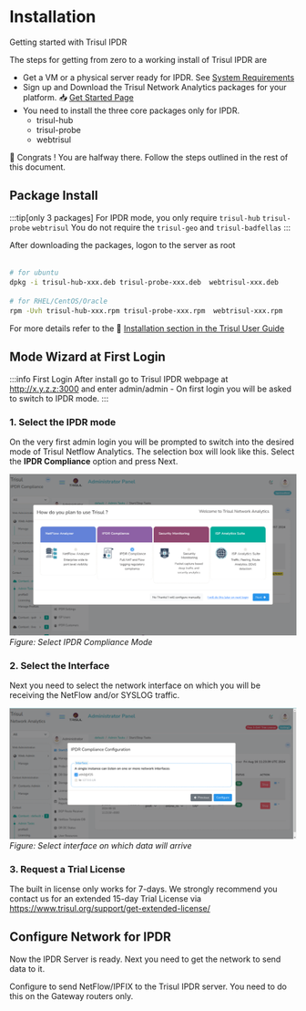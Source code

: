 # Installation 

Getting started with Trisul IPDR 

The steps for getting from zero to a working install of Trisul IPDR  are

- Get a VM or a physical server ready for IPDR. See [System Requirements](/docs/ag/install/requirements)
- Sign up and Download the Trisul Network Analytics packages for your platform. :inbox_tray: [Get Started Page](https://trisul.org/get-started)
- You need to install the three core packages only for IPDR. 
  -  trisul-hub  
  -  trisul-probe 
  -  webtrisul

:clap: Congrats ! You are halfway there. Follow the steps outlined in the rest of this document.

## Package Install


:::tip[only 3 packages]
For IPDR mode, you only require `trisul-hub`  `trisul-probe` `webtrisul`
You do not require the `trisul-geo` and `trisul-badfellas` 
:::

After downloading the packages, logon to the server as root

```bash

# for ubuntu
dpkg -i trisul-hub-xxx.deb trisul-probe-xxx.deb  webtrisul-xxx.deb

# for RHEL/CentOS/Oracle
rpm -Uvh trisul-hub-xxx.rpm trisul-probe-xxx.rpm  webtrisul-xxx.rpm 

```

For more details refer to the  :memo: [Installation section in the Trisul User Guide](/docs/ag/install/doinstall) 


## Mode Wizard at First Login

:::info First Login
After install go to Trisul IPDR webpage at  http://x.y.z.z:3000 and enter admin/admin - On first login you will be asked to switch to IPDR mode.
:::


### 1. Select the IPDR mode

On the very first admin login you will be prompted to switch into the desired mode of Trisul Netflow Analytics. The selection box will look like this. Select the **IPDR Compliance** option and press Next. 

![select IPDR mode](images/prodmode_ipdr.png)
*Figure: Select IPDR Compliance Mode*

### 2. Select the Interface 

Next you need to select the network interface on which you will be receiving the NetFlow and/or SYSLOG traffic. 

![select network interface](images/login-select-interface.png)
*Figure: Select interface on which data will arrive*


### 3. Request a Trial License 

The built in license only works for 7-days.  We strongly recommend you contact us for an extended 15-day Trial License via https://www.trisul.org/support/get-extended-license/ 

## Configure Network for IPDR

Now the IPDR Server is ready. Next you need to get the network to send data to it. 

Configure to send NetFlow/IPFIX to the Trisul IPDR server. You need to do this on the Gateway routers only.


